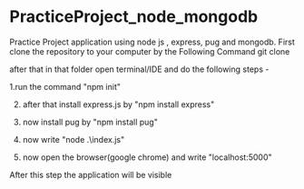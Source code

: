 # PracticeProject_node_mongodb
Practice Project application using node js , express, pug and mongodb.
First clone the repository to your computer by the Following Command git clone 

after that in that folder open terminal/IDE and do the following steps -

1.run the command "npm init"

2. after that install express.js by "npm install express"

3. now install pug by "npm install pug"

4. now write "node .\index.js"

5. now open the browser(google chrome) and write "localhost:5000"


After this step the application will be visible
